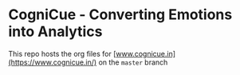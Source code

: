 # CogniCue - Converting Emotions into Analytics

This repo hosts the org files for [www.cognicue.in](https://www.cognicue.in/) on the `master` branch
